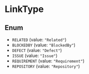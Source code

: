 # LinkType

## Enum

* `RELATED` (value: `"Related"`)
* `BLOCKEDBY` (value: `"BlockedBy"`)
* `DEFECT` (value: `"Defect"`)
* `ISSUE` (value: `"Issue"`)
* `REQUIREMENT` (value: `"Requirement"`)
* `REPOSITORY` (value: `"Repository"`)
